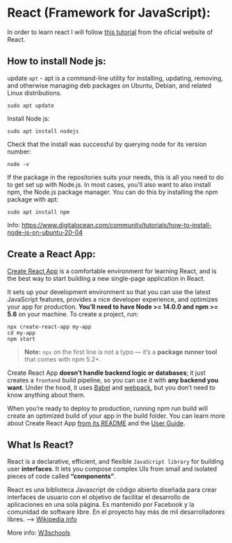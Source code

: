 # React (Framework for JavaScript):

In order to learn react I will follow [this tutorial](https://reactjs.org/tutorial/tutorial.html) from the oficial website of React.

## How to install Node js: 

update ``apt`` - apt is a command-line utility for installing, updating, removing, and otherwise managing deb packages on Ubuntu, Debian, and related Linux distributions.
```
sudo apt update
```
Install Node js:
```
sudo apt install nodejs
```
Check that the install was successful by querying node for its version number:
```
node -v
```

If the package in the repositories suits your needs, this is all you need to do to get set up with Node.js. In most cases, you’ll also want to also install npm, the Node.js package manager. You can do this by installing the npm package with apt:
```
sudo apt install npm
```
Info: https://www.digitalocean.com/community/tutorials/how-to-install-node-js-on-ubuntu-20-04

## Create a React App:

[Create React App](https://github.com/facebook/create-react-app) is a comfortable environment for learning React, and is the best way to start building a new single-page application in React.

It sets up your development environment so that you can use the latest JavaScript features, provides a nice developer experience, and optimizes your app for production. **You’ll need to have Node >= 14.0.0 and npm >= 5.6** on your machine. 
To create a project, run:

```
npx create-react-app my-app
cd my-app
npm start
```
> **Note:** ``npx`` on the first line is not a typo — it’s a **package runner tool** that comes with npm 5.2+.

Create React App **doesn’t handle backend logic or databases**; it just creates a ``frontend`` build pipeline, so you can use it with **any backend you want**. Under the hood, it uses [Babel](https://babeljs.io/) and [webpack](https://webpack.js.org/), but you don’t need to know anything about them.

When you’re ready to deploy to production, running npm run build will create an optimized build of your app in the build folder. You can learn more about Create React App [from its README](https://github.com/facebook/create-react-app#create-react-app--) and the [User Guide](https://create-react-app.dev/).

## What Is React?

React is a declarative, efficient, and flexible ``JavaScript library`` for building user **interfaces**. It lets you compose complex UIs from small and isolated pieces of code called **“components”**.

React es una biblioteca Javascript de código abierto diseñada para crear interfaces de usuario con el objetivo de facilitar el desarrollo de aplicaciones en una sola página. Es mantenido por Facebook y la comunidad de software libre. En el proyecto hay más de mil desarrolladores libres.
--> [Wikipedia info](https://es.wikipedia.org/wiki/React)

More info: [W3schools](https://www.w3schools.com/whatis/whatis_react.asp)
